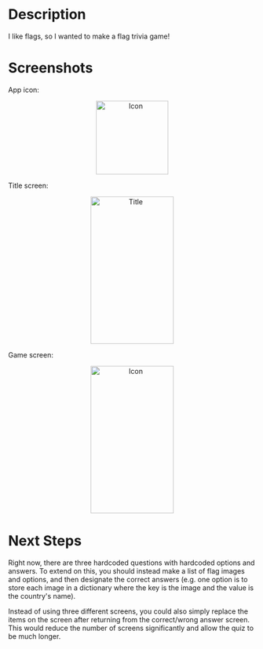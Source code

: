 # Description

I like flags, so I wanted to make a flag trivia game! 

# Screenshots

App icon:
<p align="center"><img src="https://lh3.googleusercontent.com/2NaUIc8O-MGTs5M74jnv1PwNBo-JhqvvRfE3OMHrAHPtPpXTRMfkuYF-18za3-T4GicdZUmwr6VRn1_qfEfGp7ymrnRd8EKbM1l6n8Ny7gs1nQKkhsoRy5wXgs2hVZs5cc-kCsiyBB6LQorNAVnxE42CR9ObZfR70v3oWhH7JEK8-AEKNtS8AumzBU4aaZkD-vsL3Rrb-tp5stJU6hPSO4fcSmnJ-s-NwYfQ0CZjdTtNvLdHEE7AwUohk4wrH_iCD4sdOKjat4jt8LnqhXRfNQmR04QlDCx5AMHG8eoZj_USAvl2Iv0DsIZ4U1NNM-Hy-oe1P37VKqNAHWbv3fA7KUbhrRHeifh6SiL3gN_fRS6MLVYXVKRt-goLU9AlGptUlcxhwLph3Ts6C2MG8NalBwSmCyir7XHeB8dHZU0sNs0rmyexaf8K0hiDEC0vn7fRBYnsnAwA1j1uEZkUkpY_JHka2Ga-JsHZXPjgWVfPzF8t12MjLmkKen-k38wXaWHHlmLWbHZ2S6zdPXqMXF8dDntwaOhCDbVftwhMTWH4221fN157ueEiKMRo-VY9oFZ_Xn51GyROvlq14OruLIyozbXI5QBATw96_u7O28UdyBuxpV0FIGsBnssfPud15TdFW5BSciQ0i58dGxzVQdwHEMILel1-wFSoPFvzLqNKg8By7kix-8YcrVc=w221-h225-no" alt="Icon"
	title="Icon" width="147" height="150" /></p> 

Title screen:
<p align="center"><img src="https://lh3.googleusercontent.com/CaXQncsDcvaKKMFHD9m-fIdCHh7fwsgqX0JO4zozk6fmuu2Jhm9_JJzeX06B--Q7-oZlbHNyiUV72FIpV7jivNqwRPKmkw_ugcWZd1GILID8cjp2oZ8f6t0o4ozaAd1FpHtAMlve8rzhz_Nv2p2SFRAaoRbuxtjCWD6wA2-ZLIaNOU92SfgHmm054cGtY0QV-dVXz3A9fu0LmJgUs5IwwCD-82RPAdyUenRrc-CyIIK311lKqTMj2-lrMNGeBTXYFwMYTIInpJG4kE-w8tbAMHiz1HnWoB0OnfVJzCavvcCTqpXWt9AijNiX2b9ZwGCzoQwIAegtr9Y4IsSuwv7tqJvYz-cjWa99HColJ-HgNXQNRg61A0uVWt4UjeZiOg0HMS9OKo23g7XMb-rwFXiJiLa6Eic-2MUk0xWO3ZVX5S5xUG2WfbHU34TdTI6DYiVjn3UGHY7UhvCsLoylxPOMGtjXeDILgP6Ez8NLRjYNRr0rB9XqEuqmYmhPHoIkeNBhDgSZMymQMxJZRTKnWSeDq1YSZuUCRyKvA9Q46HXdBM0HbSVjHyy-dAcEgbGpJlqZ4Ne0-abQ5OMci7C6otMjoo9lLm9rBJjVjjgngj8M5o0Wj5hDgGU1nBSLyOOP-esYmoFrZ-MyYhmk47earEV48lpkilw0G73qgCJuZPy3xDMkUPnSbVVC5SA=w690-h1224-no" alt="Title"
	title="Icon" width="169" height="300" /></p> 

Game screen:
<p align="center"><img src="https://lh3.googleusercontent.com/HaLJMasUW-qWNbVfmZHhRO75AHG2qhXqs5bCnfHW4CeFQ9gyad1yGXxvLkQWnsAWkxw0Qj7K7eCLhzp9SdZN4bL6c4nwcwlsy9OKshRlBXggO4yExAP1M-Eo31Dprz5mKkdY8u9t-Nr9440YeAlMDxF2fvUuNlLyU62e-TxZkghFMIUOaI9DBaicbci5xghEt3h7esRkrKdQQcEN98eAw4VEe0afKeIpI2RwwZUl4wuQTtgrVTGHOSj0JfuELd1QHsa93KJdsbwbYQkEja69Lv8VWoiD5shZVJLwjaTgojwyp8WY0lFV5GVytYfcT2Qfvu9G3RcW3MRm8vRXFPP5V7hbq_p-IJ9eFTjFCcBx1SfcoBh-BSc4IeRikmysiGTUz2Ggwtac2Q3e-8xSRXfaImuHQvqIm8rPwbp2oYv1WuxYKWfjmTPPCnUFqzAjLwVmKmmM-ILqTw4LQRtGUnD1nOfJ8Nty4xoaLQB4gslIzmA-exImgXUAPioPGgFA8qgvzL99dVzCq36Ac-U_ZU5cqK1NcRI9WNwnlyAhC5Bg0zZ2--t8RPCOXDjTFrMyGs-6baN8mtoVq7fcFk2s0LeFLSlj-oYR4E4pyqfoXSPq2Nch_JO-b4UCh-Y3TIvBDTlHVCTwI104MkEV_RPzdhKvgCzA3TIm3Sd6X--KWAS-SMFuOlEafumMAQE=w690-h1224-no" alt="Icon"
	title="Icon" width="169" height="300" /></p> 

# Next Steps

Right now, there are three hardcoded questions with hardcoded options and answers. To extend on this, you should 
instead make a list of flag images and options, and then designate the correct answers (e.g. one option is to store
each image in a dictionary where the key is the image and the value is the country's name). 

Instead of using three different screens, you could also simply replace the items on the screen after returning from
the correct/wrong answer screen. This would reduce the number of screens significantly and allow the quiz to be much
longer.

